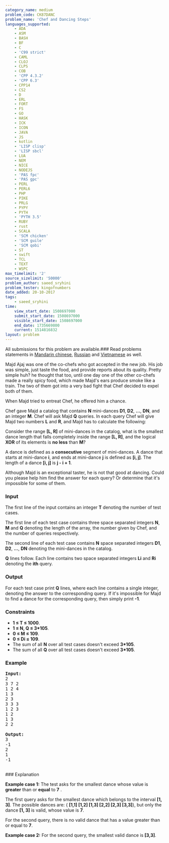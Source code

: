 ```yaml
---
category_name: medium
problem_code: CK87DANC
problem_name: 'Chef and Dancing Steps'
languages_supported:
    - ADA
    - ASM
    - BASH
    - BF
    - C
    - 'C99 strict'
    - CAML
    - CLOJ
    - CLPS
    - COB
    - 'CPP 4.3.2'
    - 'CPP 6.3'
    - CPP14
    - CS2
    - D
    - ERL
    - FORT
    - FS
    - GO
    - HASK
    - ICK
    - ICON
    - JAVA
    - JS
    - kotlin
    - 'LISP clisp'
    - 'LISP sbcl'
    - LUA
    - NEM
    - NICE
    - NODEJS
    - 'PAS fpc'
    - 'PAS gpc'
    - PERL
    - PERL6
    - PHP
    - PIKE
    - PRLG
    - PYPY
    - PYTH
    - 'PYTH 3.5'
    - RUBY
    - rust
    - SCALA
    - 'SCM chicken'
    - 'SCM guile'
    - 'SCM qobi'
    - ST
    - swift
    - TCL
    - TEXT
    - WSPC
max_timelimit: '2'
source_sizelimit: '50000'
problem_author: saeed_sryhini
problem_tester: kingofnumbers
date_added: 20-10-2017
tags:
    - saeed_sryhini
time:
    view_start_date: 1508697000
    submit_start_date: 1508697000
    visible_start_date: 1508697000
    end_date: 1735669800
    current: 1514816832
layout: problem
---
```

All submissions for this problem are available.### Read problems statements in [Mandarin chinese](http://www.codechef.com/download/translated/COOK87/mandarin/CK87DANC.pdf), [Russian](http://www.codechef.com/download/translated/COOK87/russian/CK87DANC.pdf) and [Vietnamese](http://www.codechef.com/download/translated/COOK87/vietnamese/CK87DANC.pdf) as well.

Majd Ajaj was one of the co-chefs who got accepted in the new job. His job was simple, just taste the food, and provide reports about its quality. Pretty simple huh? he thought that too, until one day one of the other co-chefs made a really spicy food, which made Majd's ears produce smoke like a train. The two of them got into a very bad fight that Chef decided to expel both of them.

When Majd tried to entreat Chef, he offered him a chance.

Chef gave Majd a catalog that contains **N** mini-dances **D1**, **D2**, **...**, **DN**, and an integer **M**. Chef will ask Majd **Q** queries. In each query Chef will give Majd two numbers **L** and **R**, and Majd has to calculate the following:

Consider the range **\[L, R\]** of mini-dances in the catalog, what is the smallest dance length that falls completely inside the range **\[L, R\]**, and the logical **XOR** of its elements is **no less** than **M**?

A dance is defined as a **consecutive** segment of mini-dances. A dance that starts at mini-dance **i**, and ends at mini-dance **j** is defined as **\[i, j\]**. The length of a dance **\[i, j\]** is **j - i + 1**.

Although Majd is an exceptional taster, he is not that good at dancing. Could you please help him find the answer for each query? Or determine that it's impossible for some of them.

### Input

The first line of the input contains an integer **T** denoting the number of test cases.

The first line of each test case contains three space separated integers **N**, **M** and **Q** denoting the length of the array, the number given by Chef, and the number of queries respectively.

The second line of each test case contains **N** space separated integers **D1**, **D2**, **...**, **DN** denoting the mini-dances in the catalog.

**Q** lines follow. Each line contains two space separated integers **Li** and **Ri** denoting the **ith** query.

### Output

For each test case print **Q** lines, where each line contains a single integer, denoting the answer to the corresponding query. If it's impossible for Majd to find a dance for the corresponding query, then simply print **-1**.

### Constraints

- **1 ≤ T ≤ 1000**.
- **1 ≤ N, Q ≤ 3\*105**.
- **0 ≤ M ≤ 109**.
- **0 ≤ Di ≤ 109**.
- The sum of all **N** over all test cases doesn't exceed **3\*105**.
- The sum of all **Q** over all test cases doesn't exceed **3\*105**.

### Example

<pre><b>Input:</b>
2
3 7 2
1 2 4
1 3
2 3
3 3 3
1 2 3
1 2
1 3
2 2

<b>Output:</b>
3
-1
2
1
-1

</pre>### Explanation

**Example case 1:** The test asks for the smallest dance whose value is **greater** than or **equal**  to  **7** .

The first query asks for the smallest dance which belongs to the interval **\[1, 3\]**. The possible dances are: { **\[1,1\] \[1,2\] \[1,3\] \[2,2\] \[2,3\] \[3,3\]**}, but only the dance **\[1, 3\]** is valid, whose value is **7**.

For the second query, there is no valid dance that has a value greater than or equal to **7**.

**Example case 2:**  For the second query, the smallest valid dance is **\[3,3\]**.
